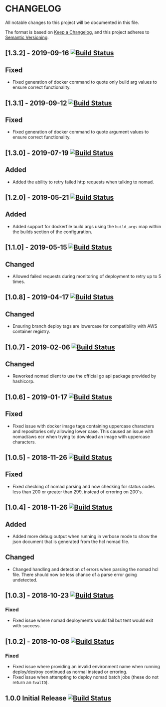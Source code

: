 CHANGELOG
=========

All notable changes to this project will be documented in this file.

The format is based on [Keep a Changelog](https://keepachangelog.com/en/1.0.0/), and this project adheres to [Semantic Versioning](https://semver.org/spec/v2.0.0.html).

## [1.3.2] - 2019-09-16 [![Build Status](https://travis-ci.org/PM-Connect/tent.svg?branch=v1.3.2)](https://travis-ci.org/PM-Connect/tent)
## Fixed
- Fixed generation of docker command to quote only build arg values to ensure correct functionality.

## [1.3.1] - 2019-09-12 [![Build Status](https://travis-ci.org/PM-Connect/tent.svg?branch=v1.3.1)](https://travis-ci.org/PM-Connect/tent)
## Fixed
- Fixed generation of docker command to quote argument values to ensure correct functionality.

## [1.3.0] - 2019-07-19 [![Build Status](https://travis-ci.org/PM-Connect/tent.svg?branch=v1.3.0)](https://travis-ci.org/PM-Connect/tent)
## Added
- Added the ability to retry failed http requests when talking to nomad.

## [1.2.0] - 2019-05-21 [![Build Status](https://travis-ci.org/PM-Connect/tent.svg?branch=v1.2.0)](https://travis-ci.org/PM-Connect/tent)
## Added
- Added support for dockerfile build args using the `build_args` map within the builds section of the configuration.

## [1.1.0] - 2019-05-15 [![Build Status](https://travis-ci.org/PM-Connect/tent.svg?branch=v1.1.0)](https://travis-ci.org/PM-Connect/tent)
## Changed
- Allowed failed requests during monitoring of deployment to retry up to 5 times.

## [1.0.8] - 2019-04-17 [![Build Status](https://travis-ci.org/PM-Connect/tent.svg?branch=v1.0.8)](https://travis-ci.org/PM-Connect/tent)
## Changed
- Ensuring branch deploy tags are lowercase for compatibility with AWS container registry.

## [1.0.7] - 2019-02-06 [![Build Status](https://travis-ci.org/PM-Connect/tent.svg?branch=v1.0.7)](https://travis-ci.org/PM-Connect/tent)
## Changed
- Reworked nomad client to use the official go api package provided by hashicorp.

## [1.0.6] - 2019-01-17 [![Build Status](https://travis-ci.org/PM-Connect/tent.svg?branch=v1.0.6)](https://travis-ci.org/PM-Connect/tent)
## Fixed
- Fixed issue with docker image tags containing uppercase characters and repositories only allowing lower case. This caused an issue with nomad/aws ecr when trying to download an image with uppercase characters.

## [1.0.5] - 2018-11-26 [![Build Status](https://travis-ci.org/PM-Connect/tent.svg?branch=v1.0.5)](https://travis-ci.org/PM-Connect/tent)
## Fixed
- Fixed checking of nomad parsing and now checking for status codes less than 200 or greater than 299, instead of erroring on 200's.

## [1.0.4] - 2018-11-26 [![Build Status](https://travis-ci.org/PM-Connect/tent.svg?branch=v1.0.4)](https://travis-ci.org/PM-Connect/tent)
## Added
- Added more debug output when running in verbose mode to show the json document that is generated from the hcl nomad file.
## Changed
- Changed handling and detection of errors when parsing the nomad hcl file. There should now be less chance of a parse error going undetected.

## [1.0.3] - 2018-10-23 [![Build Status](https://travis-ci.org/PM-Connect/tent.svg?branch=v1.0.3)](https://travis-ci.org/PM-Connect/tent)
### Fixed
- Fixed issue where nomad deployments would fail but tent would exit with success.

## [1.0.2] - 2018-10-08 [![Build Status](https://travis-ci.org/PM-Connect/tent.svg?branch=v1.0.2)](https://travis-ci.org/PM-Connect/tent)
### Fixed
- Fixed issue where providing an invalid environment name when running deploy/destroy continued as normal instead or erroring.
- Fixed issue when attempting to deploy nomad batch jobs (these do not return an `EvalID`).

## 1.0.0 Initial Release [![Build Status](https://travis-ci.org/PM-Connect/tent.svg?branch=v1.0.0)](https://travis-ci.org/PM-Connect/tent)
